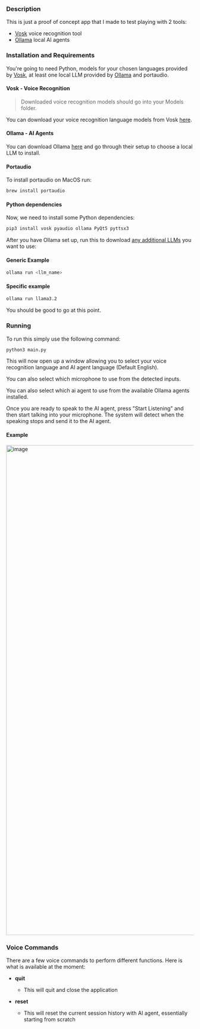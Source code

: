 ### Description

This is just a proof of concept app that I made to test playing with 2 tools:

- [Vosk](https://alphacephei.com/vosk/) voice recognition tool
- [Ollama](https://ollama.com/) local AI agents

### Installation and Requirements

You're going to need Python, models for your chosen languages provided by [Vosk](https://alphacephei.com/vosk/), at least one local LLM provided by [Ollama](https://ollama.com/) and portaudio.

#### Vosk - Voice Recognition

> Downloaded voice recognition models should go into your Models folder.

You can download your voice recognition language models from Vosk [here](https://alphacephei.com/vosk/models).

#### Ollama - AI Agents

You can download Ollama [here](https://ollama.com/download) and go through their setup to choose a local LLM to install.

#### Portaudio

To install portaudio on MacOS run:

```sh
brew install portaudio
```

#### Python dependencies

Now, we need to install some Python dependencies:

```sh
pip3 install vosk pyaudio ollama PyQt5 pyttsx3
```

After you have Ollama set up, run this to download [any additional LLMs](https://ollama.com/library) you want to use:

#### Generic Example

```sh
ollama run <llm_name>
```

#### Specific example

```sh
ollama run llama3.2
```

You should be good to go at this point.

### Running

To run this simply use the following command:

```sh
python3 main.py
```

This will now open up a window allowing you to select your voice recognition language and AI agent language (Default English).

You can also select which microphone to use from the detected inputs.

You can also select which ai agent to use from the available Ollama agents installed.

Once you are ready to speak to the AI agent, press "Start Listening" and then start talking into your microphone. The system will detect when the speaking stops and send it to the AI agent.

#### Example

<img width="1312" alt="image" src="https://github.com/user-attachments/assets/26280429-adbc-4a58-9ebb-3ebcef2676a0" />

### Voice Commands

There are a few voice commands to perform different functions. Here is what is available at the moment:

- **quit**

  - This will quit and close the application

- **reset**
  - This will reset the current session history with AI agent, essentially starting from scratch
